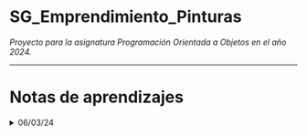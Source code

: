 # SG_Emprendimiento_Pinturas

_Proyecto para la asignatura Programación Orientada a Objetos en el año 2024._

- - - -

# Notas de aprendizajes

<details>
<summary>06/03/24</summary>
<!-- *Ahora entiendo para qué funciona el patron DAO (Data Access Object). Permite separar la lógica de negocios del programa de la lógica de la base de datos.
    *El código se vuelve más mantenible, ya que si se cambia el lenguaje de la base de datos, la lógica de negocio no se ve modificada, solo la clase que maneja la conexión con la base de datos.
    *Permite que se cumpla el principio Single Responsability de SOLID, el cuál indica que una clase debe tener una única responsabilidad. De esta manera la clase Pedido maneja la lógica de negocio del pedido, mientras que PedidoDAO maneja los ABM en la base de datos.
    *Se realiza la abstracción, uno de los cuatros pilares de POO, ya que solo las clases DAO acceden a los datos de la base de datos, el resto del programa no necesita conocer como se trabaja con ella.
    *Todas estas cosas hacen que el código sea más robusto. -->

    <ul>
    <li>First item</li>
    <li>Second item</li>
    <li>Third item</li>
    <li>Fourth item</li>
    </ul>
</details>